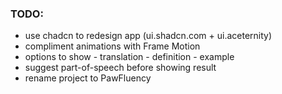 ### TODO:

-   use chadcn to redesign app (ui.shadcn.com + ui.aceternity)
-   compliment animations with Frame Motion
-   options to show - translation - definition - example
-   suggest part-of-speech before showing result
-   rename project to PawFluency
